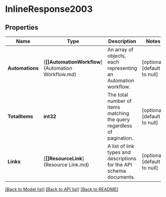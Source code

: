 # InlineResponse2003

## Properties
Name | Type | Description | Notes
------------ | ------------- | ------------- | -------------
**Automations** | [**[]AutomationWorkflow**](Automation Workflow.md) | An array of objects, each representing an Automation workflow. | [optional] [default to null]
**TotalItems** | **int32** | The total number of items matching the query regardless of pagination. | [optional] [default to null]
**Links** | [**[]ResourceLink**](Resource Link.md) | A list of link types and descriptions for the API schema documents. | [optional] [default to null]

[[Back to Model list]](../README.md#documentation-for-models) [[Back to API list]](../README.md#documentation-for-api-endpoints) [[Back to README]](../README.md)


